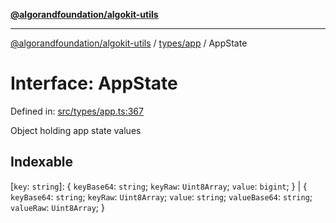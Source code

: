 [**@algorandfoundation/algokit-utils**](../../../README.md)

***

[@algorandfoundation/algokit-utils](../../../README.md) / [types/app](../README.md) / AppState

# Interface: AppState

Defined in: [src/types/app.ts:367](https://github.com/algorandfoundation/algokit-utils-ts/blob/main/src/types/app.ts#L367)

Object holding app state values

## Indexable

\[`key`: `string`\]: \{ `keyBase64`: `string`; `keyRaw`: `Uint8Array`; `value`: `bigint`; \} \| \{ `keyBase64`: `string`; `keyRaw`: `Uint8Array`; `value`: `string`; `valueBase64`: `string`; `valueRaw`: `Uint8Array`; \}

